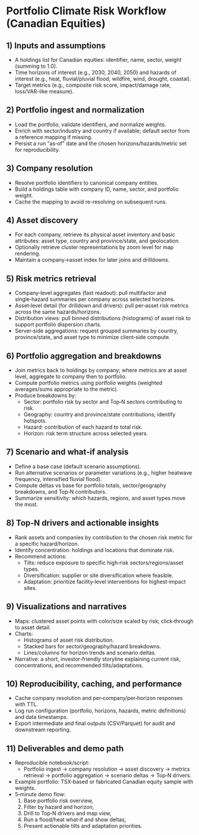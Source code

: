 # Portfolio Climate Risk Workflow (Canadian Equities)

## 1) Inputs and assumptions

- A holdings list for Canadian equities: identifier, name, sector, weight
  (summing to 1.0).
- Time horizons of interest (e.g., 2030, 2040, 2050) and hazards of interest
  (e.g., heat, fluvial/pluvial flood, wildfire, wind, drought, coastal).
- Target metrics (e.g., composite risk score, impact/damage rate, loss/VAR-like
  measure).

## 2) Portfolio ingest and normalization

- Load the portfolio, validate identifiers, and normalize weights.
- Enrich with sector/industry and country if available; default sector from a
  reference mapping if missing.
- Persist a run "as‑of" date and the chosen horizons/hazards/metric set for
  reproducibility.

## 3) Company resolution

- Resolve portfolio identifiers to canonical company entities.
- Build a holdings table with company ID, name, sector, and portfolio weight.
- Cache the mapping to avoid re-resolving on subsequent runs.

## 4) Asset discovery

- For each company, retrieve its physical asset inventory and basic attributes:
  asset type, country and province/state, and geolocation.
- Optionally retrieve cluster representations by zoom level for map rendering.
- Maintain a company→asset index for later joins and drilldowns.

## 5) Risk metrics retrieval

- Company‑level aggregates (fast readout): pull multifactor and single‑hazard
  summaries per company across selected horizons.
- Asset‑level detail (for drilldown and drivers): pull per‑asset risk metrics
  across the same hazards/horizons.
- Distribution views: pull binned distributions (histograms) of asset risk to
  support portfolio dispersion charts.
- Server‑side aggregations: request grouped summaries by country,
  province/state, and asset type to minimize client‑side compute.

## 6) Portfolio aggregation and breakdowns

- Join metrics back to holdings by company; where metrics are at asset level,
  aggregate to company then to portfolio.
- Compute portfolio metrics using portfolio weights (weighted averages/sums
  appropriate to the metric).
- Produce breakdowns by:
  - Sector: portfolio risk by sector and Top‑N sectors contributing to risk.
  - Geography: country and province/state contributions; identify hotspots.
  - Hazard: contribution of each hazard to total risk.
  - Horizon: risk term structure across selected years.

## 7) Scenario and what‑if analysis

- Define a base case (default scenario assumptions).
- Run alternative scenarios or parameter variations (e.g., higher heatwave
  frequency, intensified fluvial flood).
- Compute deltas vs base for portfolio totals, sector/geography breakdowns, and
  Top‑N contributors.
- Summarize sensitivity: which hazards, regions, and asset types move the most.

## 8) Top‑N drivers and actionable insights

- Rank assets and companies by contribution to the chosen risk metric for a
  specific hazard/horizon.
- Identify concentration: holdings and locations that dominate risk.
- Recommend actions:
  - Tilts: reduce exposure to specific high‑risk sectors/regions/asset types.
  - Diversification: supplier or site diversification where feasible.
  - Adaptation: prioritize facility‑level interventions for highest‑impact
    sites.

## 9) Visualizations and narratives

- Maps: clustered asset points with color/size scaled by risk; click‑through to
  asset detail.
- Charts:
  - Histograms of asset risk distribution.
  - Stacked bars for sector/geography/hazard breakdowns.
  - Lines/columns for horizon trends and scenario deltas.
- Narrative: a short, investor‑friendly storyline explaining current risk,
  concentrations, and recommended tilts/adaptations.

## 10) Reproducibility, caching, and performance

- Cache company resolution and per‑company/per‑horizon responses with TTL.
- Log run configuration (portfolio, horizons, hazards, metric definitions) and
  data timestamps.
- Export intermediate and final outputs (CSV/Parquet) for audit and downstream
  reporting.

## 11) Deliverables and demo path

- Reproducible notebook/script:
  - Portfolio ingest → company resolution → asset discovery → metrics retrieval
    → portfolio aggregation → scenario deltas → Top‑N drivers.
- Example portfolio: TSX‑based or fabricated Canadian equity sample with
  weights.
- 5‑minute demo flow:
  1. Base portfolio risk overview,
  2. Filter by hazard and horizon,
  3. Drill to Top‑N drivers and map view,
  4. Run a flood/heat what‑if and show deltas,
  5. Present actionable tilts and adaptation priorities.
